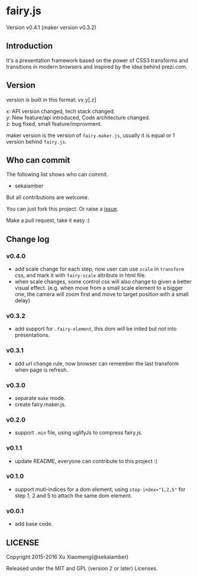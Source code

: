 # fairy.js

Version v0.4.1 (maker version v0.3.2)

## Introduction

It's a presentation framework based on the power of CSS3 transforms and transitions in modern browsers and inspired by the idea behind prezi.com.

## Version

version is built in this format: vx.y[.z]  
  
x: API version changed, tech stack changed.  
y: New feature/api introduced, Code architecture changed.  
z: bug fixed, small feature/improvment.

maker version is the version of `fairy.maker.js`, usually it is equal or 1 version behind `fairy.js`.

## Who can commit

The following list shows who can commit.

* sekaiamber

But all contributions are welcome.

You can just fork this project. Or raise a [issue](https://github.com/sekaiamber/fairy.js/issues).

Make a pull request, take it easy :)

## Change log

### v0.4.0

* add scale change for each step, now user can use `scale` in `transform` css, and mark it with `fairy-scale` attribute in html file.
* when scale changes, some control css will also change to given a better visual effect. (e.g. when move from a small scale element to a bigger one, the camera will zoom first and move to target position with a small delay)

### v0.3.2

* add support for `.fairy-element`, this dom will be inited but not into presentations.

### v0.3.1

* add url change rule, now browser can remember the last transform when page is refresh.

### v0.3.0

* separate `make` mode.
* create fairy.maker.js.

### v0.2.0

* support `.min` file, using uglifyJs to compress fairy.js.

### v0.1.1

* update README, everyone can contribute to this project :)

### v0.1.0

* support muti-indices for a dom element, using `step-index="1,2,5"` for step 1, 2 and 5 to attach the same dom element.

### v0.0.1

* add base code.

## LICENSE

Copyright 2015-2016 Xu Xiaomeng(@sekaiamber)

Released under the MIT and GPL (version 2 or later) Licenses.
